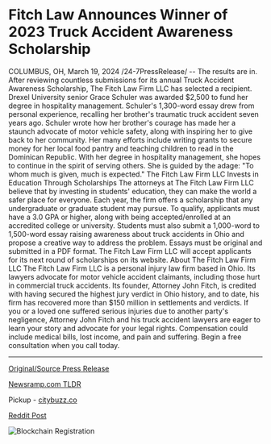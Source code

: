 # Fitch Law Announces Winner of 2023 Truck Accident Awareness Scholarship

COLUMBUS, OH, March 19, 2024 /24-7PressRelease/ -- The results are in. After reviewing countless submissions for its annual Truck Accident Awareness Scholarship, The Fitch Law Firm LLC has selected a recipient. Drexel University senior Grace Schuler was awarded $2,500 to fund her degree in hospitality management.   Schuler's 1,300-word essay drew from personal experience, recalling her brother's traumatic truck accident seven years ago. Schuler wrote how her brother's courage has made her a staunch advocate of motor vehicle safety, along with inspiring her to give back to her community.   Her many efforts include writing grants to secure money for her local food pantry and teaching children to read in the Dominican Republic. With her degree in hospitality management, she hopes to continue in the spirit of serving others. She is guided by the adage: "To whom much is given, much is expected."   The Fitch Law Firm LLC Invests in Education Through Scholarships   The attorneys at The Fitch Law Firm LLC believe that by investing in students' education, they can make the world a safer place for everyone. Each year, the firm offers a scholarship that any undergraduate or graduate student may pursue. To qualify, applicants must have a 3.0 GPA or higher, along with being accepted/enrolled at an accredited college or university.   Students must also submit a 1,000-word to 1,500-word essay raising awareness about truck accidents in Ohio and propose a creative way to address the problem. Essays must be original and submitted in a PDF format. The Fitch Law Firm LLC will accept applicants for its next round of scholarships on its website.  About The Fitch Law Firm LLC   The Fitch Law Firm LLC is a personal injury law firm based in Ohio. Its lawyers advocate for motor vehicle accident claimants, including those hurt in commercial truck accidents. Its founder, Attorney John Fitch, is credited with having secured the highest jury verdict in Ohio history, and to date, his firm has recovered more than $150 million in settlements and verdicts.   If you or a loved one suffered serious injuries due to another party's negligence, Attorney John Fitch and his truck accident lawyers are eager to learn your story and advocate for your legal rights. Compensation could include medical bills, lost income, and pain and suffering. Begin a free consultation when you call today. 

---

[Original/Source Press Release](https://www.24-7pressrelease.com/press-release/509371/fitch-law-announces-winner-of-2023-truck-accident-awareness-scholarship)
                    

[Newsramp.com TLDR](https://newsramp.com/curated-news/fitch-law-firm-awards-truck-accident-awareness-scholarship-to-drexel-university-student/1482da50b28199064b56d478f37408f7) 


Pickup - [citybuzz.co](https://citybuzz.co/2024/03/19/drexel-university-student-wins-fitch-law-firm-s-truck-accident-awareness-scholarship)
 



[Reddit Post](https://www.reddit.com/r/HealthCareNewsInfo/comments/1bie9go/fitch_law_firm_awards_truck_accident_awareness/) 



![Blockchain Registration](https://cdn.newsramp.app/24-7PressRelease/qrcode/243/19/quitAYsR.webp)